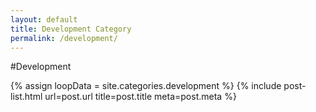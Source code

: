 ```yaml
---
layout: default
title: Development Category
permalink: /development/
---
```


#Development

{% assign loopData = site.categories.development %}
{% include post-list.html url=post.url title=post.title meta=post.meta %}